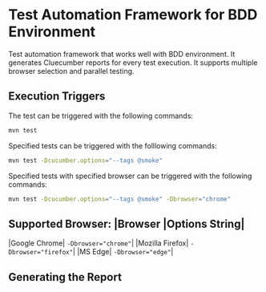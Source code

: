 # Test Automation Framework for BDD Environment
Test automation framework that works well with BDD environment. It generates Cluecumber reports for every test execution. It supports multiple browser selection and parallel testing.


## Execution Triggers
The test can be triggered with the following commands:
```bash
mvn test
```

Specified tests can be triggered with the folllowing commands:
```bash
mvn test -Dcucumber.options="--tags @smoke"
```

Specified tests with specified browser can be triggered with the following commands:
```bash
mvn test -Dcucumber.options="--tags @smoke" -Dbrowser="chrome"
```

Supported Browser:
|Browser |Options String|
-------------------------------------
|Google Chrome| `-Dbrowser="chrome"`|
|Mozilla Firefox| `-Dbrowser="firefox"`|
|MS Edge| `-Dbrowser="edge"`|

## Generating the Report


